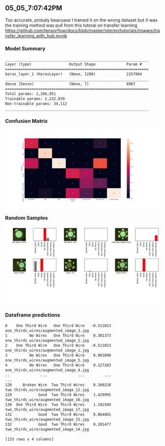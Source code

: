 ## 05_05_7:07:42PM 
Too accurate, probaly beacuase I trained it on the wrong dataset but
it was the training method was pull from this tutoral on transfer learning
https://github.com/tensorflow/docs/blob/master/site/en/tutorials/images/transfer_learning_with_hub.ipynb
### Model Summary 
```Model: "sequential_1"
_________________________________________________________________
Layer (type)                 Output Shape              Param #   
=================================================================
keras_layer_1 (KerasLayer)   (None, 1280)              2257984   
_________________________________________________________________
dense (Dense)                (None, 7)                 8967      
=================================================================
Total params: 2,266,951
Trainable params: 2,232,839
Non-trainable params: 34,112
_________________________________________________________________
``` 
### Confusion Matrix 
![Confusion Matrix](imgs/05_05_7:07:42PM.png) 
### Random Samples 
![Random Samples](imgs/rand_samples_05_05_7:07:42PM.png) 
### Dataframe predictions 
```          predicted           actual  confidence                                    path
0    One Third Wire   One Third Wire   -0.511023  one_thirds_wires/augmented_image_3.jpg
1          No Wires   One Third Wire    0.301373  one_thirds_wires/augmented_image_2.jpg
2    One Third Wire   One Third Wire   -0.511023  one_thirds_wires/augmented_image_1.jpg
3          No Wires   One Third Wire    0.001090  one_thirds_wires/augmented_image_5.jpg
4          No Wires   One Third Wire    0.127283  one_thirds_wires/augmented_image_4.jpg
..              ...              ...         ...                                     ...
128     Broken Wire  Two Third Wires    0.360228  two_thirds_wire/augmented_image_12.jpg
129            Good  Two Third Wires    1.429995  two_thirds_wire/augmented_image_16.jpg
130  One Third Wire  Two Third Wires    1.192594  two_thirds_wire/augmented_image_17.jpg
131            Good  Two Third Wires    0.864801  two_thirds_wire/augmented_image_15.jpg
132            Good  Two Third Wires    0.201477  two_thirds_wire/augmented_image_14.jpg

[133 rows x 4 columns]
```